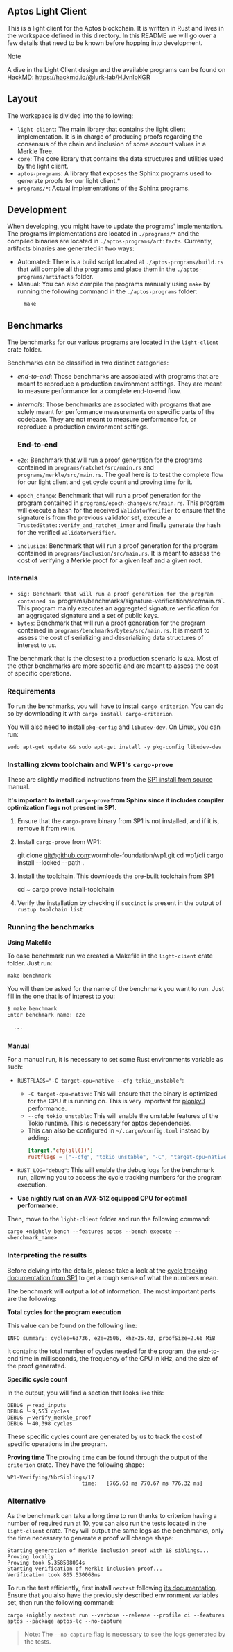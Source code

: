 ## Aptos Light Client

This is a light client for the Aptos blockchain. It is written in Rust and lives in the workspace defined in this
directory.
In this README we will go over a few details that need to be known before hopping into development.

> [!NOTE]
> A dive in the Light Client design and the available programs can be found on
> HackMD: https://hackmd.io/@lurk-lab/HJvnlbKGR

## Layout

The workspace is divided into the following:

- `light-client`: The main library that contains the light client implementation. It is in charge of producing proofs
  regarding the consensus of the chain and inclusion of some account values in a Merkle Tree.
- `core`: The core library that contains the data structures and utilities used by the light client.
- `aptos-programs`: A library that exposes the Sphinx programs used to generate proofs for our light client.*
- `programs/*`: Actual implementations of the Sphinx programs.

## Development

When developing, you might have to update the programs' implementation. The
programs implementations are located in `./programs/*` and the compiled binaries
are located in `./aptos-programs/artifacts`. Currently, artifacts binaries are
generated in two ways:

- Automated: There is a build script located at `./aptos-programs/build.rs` that
  will compile all the programs and place them in the `./aptos-programs/artifacts`
  folder.
- Manual: You can also compile the programs manually using `make` by running the following
  command in the `./aptos-programs` folder:
  ```shell
    make
    ```

## Benchmarks

The benchmarks for our various programs are located in the `light-client` crate folder.

Benchmarks can be classified in two distinct categories:

- _end-to-end_: Those benchmarks are associated with programs that are meant to reproduce
  a production environment settings. They are meant to measure performance for a complete
  end-to-end flow.
- _internals_: Those benchmarks are associated with programs that are solely meant for
  performance measurements on specific parts of the codebase. They are
  not meant to measure performance for, or reproduce a production environment settings.

  ### End-to-end

- `e2e`: Benchmark that will run a proof generation for the programs contained
  in `programs/ratchet/src/main.rs` and `programs/merkle/src/main.rs`. The goal here
  is to test the complete flow for our light client and get cycle count and proving
  time for it.
- `epoch_change`: Benchmark that will run a proof generation for the program contained
  in `programs/epoch-change/src/main.rs`. This program will execute a hash for the received
  `ValidatorVerifier` to ensure that the signature is from the previous validator set,
  execute a `TrustedState::verify_and_ratchet_inner` and finally generate the
  hash for the verified `ValidatorVerifier`.
- `inclusion`: Benchmark that will run a proof generation for the program contained
  in `programs/inclusion/src/main.rs`. It is meant to assess the cost of verifying
  a Merkle proof for a given leaf and a given root.

### Internals

- `sig: Benchmark that will run a proof generation for the program contained
  in `programs/benchmarks/signature-verification/src/main.rs`. This program mainly executes
  an aggregated signature verification for an aggregated signature and a set
  of public keys.
- `bytes`: Benchmark that will run a proof generation for the program contained
  in `programs/benchmarks/bytes/src/main.rs`. It is meant to assess the cost of serializing
  and deserializing data structures of interest to us.

The benchmark that is the closest to a production scenario is `e2e`. Most of
the other benchmarks are more specific and are meant to assess the cost
of specific operations.

### Requirements

To run the benchmarks, you will have to install `cargo criterion`. You can do
so by downloading it with `cargo install cargo-criterion`.

You will also need to install `pkg-config` and `libudev-dev`. On Linux, you can run:

```shell
sudo apt-get update && sudo apt-get install -y pkg-config libudev-dev
```

### Installing zkvm toolchain and WP1's `cargo-prove`

These are slightly modified instructions from
the [SP1 install from source](https://succinctlabs.github.io/sp1/getting-started/install.html#option-2-building-from-source)
manual.

**It's important to install `cargo-prove` from Sphinx since it includes compiler optimization flags not present in SP1.**

1. Ensure that the `cargo-prove` binary from SP1 is not installed, and if it is, remove it from `PATH`.
2. Install `cargo-prove` from WP1:

   git clone git@github.com:wormhole-foundation/wp1.git
   cd wp1/cli
   cargo install --locked --path .

3. Install the toolchain. This downloads the pre-built toolchain from SP1

   cd ~
   cargo prove install-toolchain

4. Verify the installation by checking if `succinct` is present in the output of `rustup toolchain list`

### Running the benchmarks

**Using Makefile**

To ease benchmark run we created a Makefile in the `light-client` crate folder.
Just run:

```shell
make benchmark
```

You will then be asked for the name of the benchmark you want to run. Just
fill in the one that is of interest to you:

```shell
$ make benchmark
Enter benchmark name: e2e

  ...
  
```

**Manual**

For a manual run, it is necessary to set some Rust environments variable as
such:

- `RUSTFLAGS="-C target-cpu=native --cfg tokio_unstable"`:
    - `-C target-cpu=native`: This will ensure that the binary is optimized
      for the CPU it is running on. This is very important
      for [plonky3](https://github.com/plonky3/plonky3?tab=readme-ov-file#cpu-features) performance.
    - `--cfg tokio_unstable`: This will enable the unstable features of the
      Tokio runtime. This is necessary for aptos dependencies.
    - This can also be configured in `~/.cargo/config.toml` instead by adding:
        ```toml
        [target.'cfg(all())']
        rustflags = ["--cfg", "tokio_unstable", "-C", "target-cpu=native"]
        ```

- `RUST_LOG="debug"`: This will enable the debug logs for the benchmark run, allowing you
  to access the cycle tracking numbers for the program execution.
- **Use nightly rust on an AVX-512 equipped CPU for optimal performance.**

Then, move to the `light-client` folder and run the following command:

```shell
cargo +nightly bench --features aptos --bench execute -- <benchmark_name>
```

### Interpreting the results

Before delving into the details, please take a look at the [cycle tracking documentation
from SP1](https://succinctlabs.github.io/sp1/writing-programs/cycle-tracking.html) to get a rough sense of what the
numbers mean.

The benchmark will output a lot of information. The most important parts are the
following:

**Total cycles for the program execution**

This value can be found on the following line:

```shell
INFO summary: cycles=63736, e2e=2506, khz=25.43, proofSize=2.66 MiB
```

It contains the total number of cycles needed for the program, the end-to-end time in milliseconds, the frequency of the
CPU in kHz, and the size of the proof generated.

**Specific cycle count**

In the output, you will find a section that looks like this:

```shell
DEBUG ┌╴read_inputs    
DEBUG └╴9,553 cycles    
DEBUG ┌╴verify_merkle_proof    
DEBUG └╴40,398 cycles    
```

These specific cycles count are generated by us to track the cost of specific operations in the program.

**Proving time**
The proving time can be found through the output of the `criterion` crate.
They have the following shape:

```shell
WP1-Verifying/NbrSiblings/17                                                                          
                        time:   [765.63 ms 770.67 ms 776.32 ms]
```

### Alternative

As the benchmark can take a long time to run thanks to criterion having a number of
required run at 10, you can also run the tests located in the `light-client`
crate. They will output the same logs as the benchmarks, only the time necessary
to generate a proof will change shape:

```shell
Starting generation of Merkle inclusion proof with 18 siblings...
Proving locally
Proving took 5.358508094s
Starting verification of Merkle inclusion proof...
Verification took 805.530068ms
```

To run the test efficiently, first install `nextest` following [its documentation](https://nexte.st/book/installation).
Ensure that you also have the previously described environment variables set, then run the following command:

```shell
cargo +nightly nextest run --verbose --release --profile ci --features aptos --package aptos-lc --no-capture
```

> Note: The `--no-capture` flag is necessary to see the logs generated by the tests.